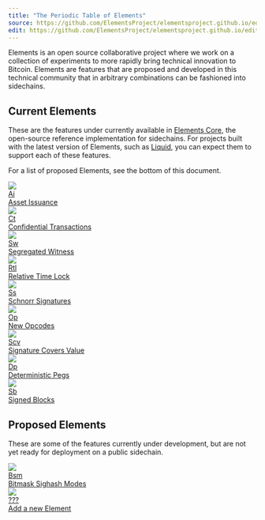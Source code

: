 ```yaml
---
title: "The Periodic Table of Elements"
source: https://github.com/ElementsProject/elementsproject.github.io/edit/master/source/elements/index.md
edit: https://github.com/ElementsProject/elementsproject.github.io/edit/master/source/elements/index.md
---
```


<style type="text/css">
  img {
    max-width: 100%;
  }

  .ui.statistic > .value {
    text-transform: none;
  }
</style>

Elements is an open source collaborative project where we work on a collection of experiments to more rapidly bring technical innovation to Bitcoin.  Elements are features that are proposed and developed in this technical community that in arbitrary combinations can be fashioned into sidechains.

## Current Elements
These are the features under currently available in [Elements Core][github], the
open-source reference implementation for sidechains.  For projects built with
the latest version of Elements, such as [Liquid][liquid], you can expect them to
support each of these features.

For a list of proposed Elements, see the bottom of this document.

<div class="ui three doubling cards">
  <a class="card tooltipped" title="Blockchains keep track of the movement of tokens, and this Element allows you to create your own tokens on a sidechain." href="/elements/asset-issuance">
    <div class="image">
      <img src="/img/asset-issuance.svg" />
    </div>
    <div class="content">
      <div class="ui small statistic">
        <div class="value">Ai</div>
        <div class="label">Asset Issuance</div>
      </div>
    </div>
    <div class="extra content">
      <small>
        <i class="icon lab tooltipped" title="The Element is enabled by default."></i>
      </small>
    </div>
  </a>
  <a class="card tooltipped" title="Confidential Transactions are a new type of transaction that allow the amount of tokens being transferred to be concealed, but mathematically proven." href="/elements/confidential-transactions">
    <div class="image">
      <img src="/img/confidential-transactions.svg" />
    </div>
    <div class="content">
      <div class="ui small statistic">
        <div class="value">Ct</div>
        <div class="label">Confidential Transactions</div>
      </div>
    </div>
    <div class="extra content">
      <small>
        <i class="icon lab tooltipped" title="The Element is enabled by default."></i>
      </small>
    </div>
  </a>
  <a class="card tooltipped" title="Segregated Witness creates a separate data structure for the signature on a single transaction, fixing transaction malleability and decreasing the amount space required for storage." href="/elements/segregated-witness">
    <div class="image">
      <img src="/img/segregated-witness.svg" />
    </div>
    <div class="content">
      <div class="ui small statistic">
        <div class="value">Sw</div>
        <div class="label">Segregated Witness</div>
      </div>
    </div>
    <div class="extra content">
      <small>
        <i class="icon lab tooltipped" title="The Element is enabled by default."></i>
        <i class="icon setting tooltipped" title="This feature is being integrated into the Bitcoin blockchain."></i>
        <!-- <i class="icon bitcoin tooltipped" title="This feature is deployed on the Bitcoin blockchain."></i> -->
      </small>
    </div>
  </a>
  <a class="card tooltipped" title="Relative Lock Time allows a transaction to be time-locked, preventing its use in a new transaction until a relative time (generally, block height) is reached." href="/elements/relative-lock-time">
    <div class="image">
      <img src="/img/time-lock.svg" />
    </div>
    <div class="content">
      <div class="ui small statistic">
        <div class="value">Rtl</div>
        <div class="label">Relative Time Lock</div>
      </div>
    </div>
    <div class="extra content">
      <small>
        <i class="icon lab tooltipped" title="The Element is enabled by default."></i>
      </small>
    </div>
  </a>
  <a class="card tooltipped" title="Schnorr Signatures are a new way of constructing signatures for transactions, both improving performance of validating a transaction and offering new modes of multi-signature." href="/elements/schnorr-signatures">
    <div class="image">
      <img src="/img/schnorr-signatures.svg" />
    </div>
    <div class="content">
      <div class="ui small statistic">
        <div class="value">Ss</div>
        <div class="label">Schnorr Signatures</div>
      </div>
    </div>
    <div class="extra content">
      <small>
        <i class="icon lab tooltipped" title="The Element is enabled by default."></i>
      </small>
    </div>
  </a>
  <a class="card tooltipped" title="Many new opcodes are being tested, and are being hailed as 'Script 2.0'." href="/elements/opcodes">
    <div class="image">
      <img src="/img/new-opcodes.svg" />
    </div>
    <div class="content">
      <div class="ui small statistic">
        <div class="value">Op</div>
        <div class="label">New Opcodes</div>
      </div>
    </div>
    <div class="extra content">
      <small>
        <i class="icon lab tooltipped" title="The Element is enabled by default."></i>
        <i class="icon setting tooltipped" title="This feature is being integrated into the Bitcoin blockchain."></i>
      </small>
    </div>
  </a>
  <a class="card tooltipped" title="This allows the signature on a transaction to be invalidated if the inputs have been spent, making it faster and easier to validate a transaction, simply by checking its signature." href="/elements/signature-covers-value">
    <div class="image">
      <img src="/img/signature-covers-value.svg" />
    </div>
    <div class="content">
      <div class="ui small statistic">
        <div class="value">Scv</div>
        <div class="label">Signature Covers Value</div>
      </div>
    </div>
    <div class="extra content">
      <small>
        <i class="icon lab tooltipped" title="The Element is enabled by default."></i>
      </small>
    </div>
  </a>
  <a class="card tooltipped" title="Deterministic Pegs allow cross-chain transactions to be constructed in a decentralized fashion.  Tokens can be moved from one blockchain to another." href="/elements/deterministic-pegs">
    <div class="image">
      <img src="/img/deterministic-pegs.svg" />
    </div>
    <div class="content">
      <div class="ui small statistic">
        <div class="value">Dp</div>
        <div class="label">Deterministic Pegs</div>
      </div>
    </div>
    <div class="extra content">
      <small>
        <i class="icon lab tooltipped" title="The Element is enabled by default."></i>
      </small>
    </div>
  </a>
  <a class="card tooltipped" title="Blocks can be cryptographically signed, allowing the creator of the block to verify their identity in the future." href="/elements/signed-blocks">
    <div class="image">
      <img src="/img/signed-blocks.svg" />
    </div>
    <div class="content">
      <div class="ui small statistic">
        <div class="value">Sb</div>
        <div class="label">Signed Blocks</div>
      </div>
    </div>
    <div class="extra content">
      <small>
        <i class="icon lab tooltipped" title="The Element is enabled by default."></i>
      </small>
    </div>
  </a>
</div>

## Proposed Elements
These are some of the features currently under development, but are not yet ready for deployment on a public sidechain.

<div class="ui four doubling cards">
  <a class="card tooltipped" title="Allow arbitrary, miner-rewritable bitmasks of transaction inputs and outputs." href="/elements/bitmask-sighash-modes">
    <div class="image">
      <img src="/img/bitmask-sighash-modes.svg" />
    </div>
    <div class="content">
      <div class="ui small statistic">
        <div class="value">Bsm</div>
        <div class="label">Bitmask Sighash Modes</div>
      </div>
    </div>
  </a>
  <a class="card tooltipped" title="Have an Element you'd like to contribute?  Let's add it now!" href="/elements/new">
    <div class="image">
      <img src="/img/square-image.png" />
    </div>
    <div class="content">
      <div class="ui small statistic">
        <div class="value">???</div>
        <div class="label">Add a new Element <i class="icon right chevron"></i></div>
      </div>
    </div>
  </a>
</div>

[github]: https://github.com/ElementsProject/elements
[liquid]: /sidechains/liquid

